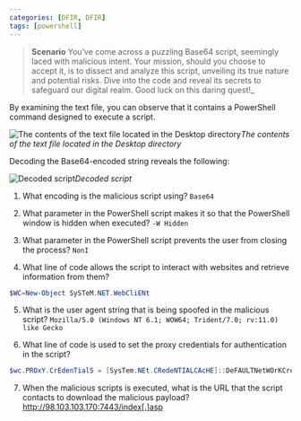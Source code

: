 ```yaml
---
categories: [DFIR, DFIR]
tags: [powershell]
---
```


>**Scenario**
>You’ve come across a puzzling Base64 script, seemingly laced with malicious intent. Your mission, should you choose to accept it, is to dissect and analyze this script, unveiling its true nature and potential risks. Dive into the code and reveal its secrets to safeguard our digital realm. Good luck on this daring quest!_

By examining the text file, you can observe that it contains a PowerShell command designed to execute a script.

![The contents of the text file located in the Desktop directory](https://cdn-images-1.medium.com/max/2584/1*3zTS3BQjnZr1q3WIgJwnTg.png)_The contents of the text file located in the Desktop directory_

Decoding the Base64-encoded string reveals the following:

![Decoded script](https://cdn-images-1.medium.com/max/2000/1*QAyY9IrVzpE9TTM2Ac1qzQ.png)_Decoded script_

1. What encoding is the malicious script using?
   `Base64`

2. What parameter in the PowerShell script makes it so that the PowerShell window is hidden when executed?
   `-W Hidden`

3. What parameter in the PowerShell script prevents the user from closing the process?
   `NonI`

4. What line of code allows the script to interact with websites and retrieve information from them?
``` powershell
$WC=New-Object SySTeM.NET.WebCliENt
```

5. What is the user agent string that is being spoofed in the malicious script?
   `Mozilla/5.0 (Windows NT 6.1; WOW64; Trident/7.0; rv:11.0) like Gecko`

6. What line of code is used to set the proxy credentials for authentication in the script?
```powershell
$wc.PROxY.CrEdenTialS = [SysTem.NEt.CRedeNTIALCAcHE]::DeFAULTNetWOrKCredENTiAls
```

7. When the malicious scripts is executed, what is the URL that the script contacts to download the malicious payload?
   http://98.103.103.170:7443/index[.]asp